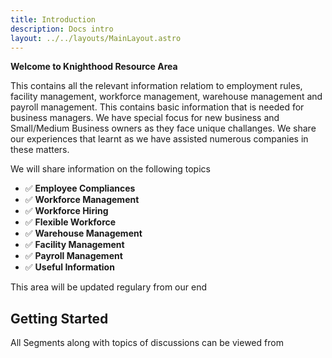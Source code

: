 ```yaml
---
title: Introduction
description: Docs intro
layout: ../../layouts/MainLayout.astro
---
```


**Welcome to Knighthood Resource Area**

This contains all the relevant information relatiom to employment rules, facility management, workforce management, warehouse management and payroll management. This contains basic information that is needed for business managers. We have special focus for new business and Small/Medium Business owners as they face unique challanges. We share our experiences that learnt as we have assisted numerous companies in these matters. 

We will share information on the following topics

- ✅ **Employee Compliances**
- ✅ **Workforce Management**
- ✅ **Workforce Hiring**
- ✅ **Flexible Workforce**
- ✅ **Warehouse Management**
- ✅ **Facility Management**
- ✅ **Payroll Management**
- ✅ **Useful Information**

This area will be updated regulary from our end

## Getting Started

All Segments along with topics of discussions can be viewed from  

